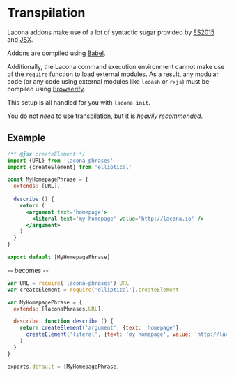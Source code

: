 # Transpilation

Lacona addons make use of a lot of syntactic sugar provided by
[ES2015](https://babeljs.io/docs/learn-es2015/) and
[JSX](https://facebook.github.io/react/docs/jsx-in-depth.html).

Addons are compiled using [Babel](https://babeljs.io/).

Additionally, the Lacona command execution environment cannot make use of
the `require` function to load external modules. As a result, any modular code
(or any code using external modules like `lodash` or `rxjs`) must be
compiled using [Browserify](https://github.com/substack/node-browserify).

This setup is all handled for you with `lacona init`.

You do not *need* to use transpilation, but it is *heavily recommended*.

## Example

```jsx
/** @jsx createElement */
import {URL} from 'lacona-phrases'
import {createElement} from 'elliptical'

const MyHomepagePhrase = {
  extends: [URL],
  
  describe () {
    return (
      <argument text='homepage'>
        <literal text='my homepage' value='http://lacona.io' />
      </argument>
    )
  }
}

export default [MyHomepagePhrase]
```

-- becomes --

```js
var URL = require('lacona-phrases').URL
var createElement = require('elliptical').createElement

var MyHomepagePhrase = {
  extends: [laconaPhrases.URL],

  describe: function describe () {
    return createElement('argument', {text: 'homepage'},
      createElement('literal', {text: 'my homepage', value: 'http://lacona.io'})
    )
  }
}

exports.default = [MyHomepagePhrase]
```
